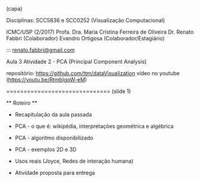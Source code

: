 (capa)





Disciplinas: SCC5836 e SCC0252 (Visualização Computacional)

ICMC/USP (2/2017)
Profa. Dra. Maria Cristina Ferreira de Oliveira
Dr. Renato Fabbri (Colaborador)
Evandro Ortigosa  (Colaborador/Estagiário)

::: renato.fabbri@gmail.com

Aula 3
Atividade 2 - PCA (Principal Component Analysis)

repositório: https://github.com/ttm/dataVisualization
vídeo no youtube (https://youtu.be/RtmbIgoW-eM)






























==============================
(slide 1)


** Roteiro **

* Recapitulação da aula passada

* PCA - o que é: wikipédia, interpretações geométrica e algébrica

* PCA - algoritmo disponibilizado

* PCA - exemplos 2D e 3D

* Usos reais (Joyce, Redes de interação humana)

* Atividade proposta para entrega

